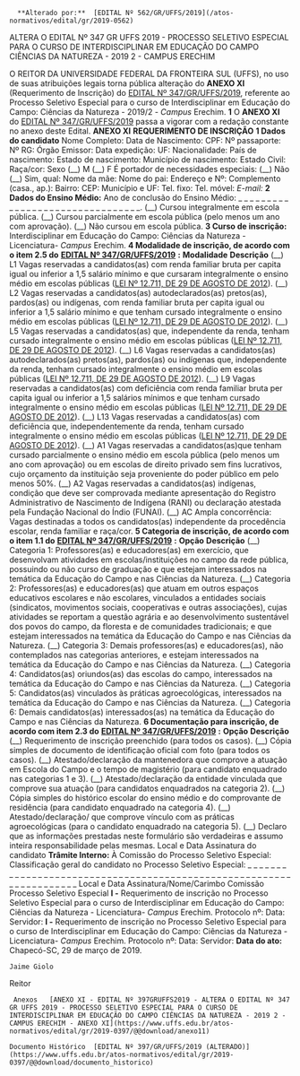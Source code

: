       **Alterado por:**  [EDITAL Nº 562/GR/UFFS/2019](/atos-normativos/edital/gr/2019-0562) 

   ALTERA O EDITAL Nº 347 GR UFFS 2019 - PROCESSO SELETIVO ESPECIAL PARA O CURSO DE INTERDISCIPLINAR EM EDUCAÇÃO DO CAMPO CIÊNCIAS DA NATUREZA - 2019 2 - CAMPUS ERECHIM  

 O REITOR DA UNIVERSIDADE FEDERAL DA FRONTEIRA SUL (UFFS), no uso de suas atribuições legais torna pública alteração do **ANEXO XI**  (Requerimento de Inscrição) do [EDITAL Nº 347/GR/UFFS/2019](https://www.uffs.edu.br/atos-normativos/edital/gr/2019-0347), referente ao Processo Seletivo Especial para o curso de Interdisciplinar em Educação do Campo: Ciências da Natureza - 2019/2 - *Campus*  Erechim.   **1**  O **ANEXO XI**  do [EDITAL Nº 347/GR/UFFS/2019](https://www.uffs.edu.br/atos-normativos/edital/gr/2019-0347) passa a vigorar com a redação constante no anexo deste Edital.   **ANEXO XI**  **REQUERIMENTO DE INSCRIÇÃO**  **1 Dados do candidato**     Nome Completo:   Data de Nascimento:     CPF:   Nº passaporte:     Nº RG:   Órgão Emissor:   Data expedição:   UF:     Nacionalidade:   País de nascimento:     Estado de nascimento:   Município de nascimento:     Estado Civil:   Raça/cor:   Sexo (\_\_) M (\_\_) F     É portador de necessidades especiais: (\_\_) Não (\_\_) Sim, qual:     Nome da mãe:     Nome do pai:     Endereço e Nº:     Complemento (casa., ap.):     Bairro:   CEP:     Município e UF:     Tel. fixo:   Tel. móvel:   *E-mail:*                    **2 Dados do Ensino Médio:** Ano de conclusão do Ensino Médio: \_ \_ \_ \_ \_ \_ \_ \_ \_ \_ \_ \_ \_ \_ \_ \_ \_ \_ \_ \_ \_ \_ \_ \_ \_ \_ \_ \_ \_ \_ \_ \_. (\_\_) Cursou integralmente em escola pública. (\_\_) Cursou parcialmente em escola pública (pelo menos um ano com aprovação). (\_\_) Não cursou em escola pública.  **3 Curso de inscrição:** Interdisciplinar em Educação do Campo: Ciências da Natureza - Licenciatura- *Campus*  Erechim.  **4 Modalidade de inscrição, de acordo com o item 2.5 do**   [**EDITAL Nº 347/GR/UFFS/2019**](https://www.uffs.edu.br/atos-normativos/edital/gr/2019-0347) **:**      **Modalidade**   **Descrição**     (\_\_) L1   Vagas reservadas a candidatos(as) com renda familiar bruta per capita igual ou inferior a 1,5 salário mínimo e que cursaram integralmente o ensino médio em escolas públicas ([LEI Nº 12.711, DE 29 DE AGOSTO DE 2012](http://www.planalto.gov.br/ccivil_03/_ato2011-2014/2012/lei/l12711.htm)).     (\_\_) L2   Vagas reservadas a candidatos(as) autodeclarados(as) pretos(as), pardos(as) ou indígenas, com renda familiar bruta per capita igual ou inferior a 1,5 salário mínimo e que tenham cursado integralmente o ensino médio em escolas públicas ([LEI Nº 12.711, DE 29 DE AGOSTO DE 2012](http://www.planalto.gov.br/ccivil_03/_ato2011-2014/2012/lei/l12711.htm)).     (\_\_) L5   Vagas reservadas a candidatos(as) que, independente da renda, tenham cursado integralmente o ensino médio em escolas públicas ([LEI Nº 12.711, DE 29 DE AGOSTO DE 2012](http://www.planalto.gov.br/ccivil_03/_ato2011-2014/2012/lei/l12711.htm)).     (\_\_) L6   Vagas reservadas a candidatos(as) autodeclarados(as) pretos(as), pardos(as) ou indígenas que, independente da renda, tenham cursado integralmente o ensino médio em escolas públicas ([LEI Nº 12.711, DE 29 DE AGOSTO DE 2012](http://www.planalto.gov.br/ccivil_03/_ato2011-2014/2012/lei/l12711.htm)).     (\_\_) L9   Vagas reservadas a candidatos(as) com deficiência com renda familiar bruta per capita igual ou inferior a 1,5 salários mínimos e que tenham cursado integralmente o ensino médio em escolas públicas ([LEI Nº 12.711, DE 29 DE AGOSTO DE 2012](http://www.planalto.gov.br/ccivil_03/_ato2011-2014/2012/lei/l12711.htm)).     (\_\_) L13   Vagas reservadas a candidatos(as) com deficiência que, independentemente da renda, tenham cursado integralmente o ensino médio em escolas públicas ([LEI Nº 12.711, DE 29 DE AGOSTO DE 2012](http://www.planalto.gov.br/ccivil_03/_ato2011-2014/2012/lei/l12711.htm)).     (\_\_) A1   Vagas reservadas a candidatos(as)que tenham cursado parcialmente o ensino médio em escola pública (pelo menos um ano com aprovação) ou em escolas de direito privado sem fins lucrativos, cujo orçamento da instituição seja proveniente do poder público em pelo menos 50%.     (\_\_) A2   Vagas reservadas a candidatos(as) indígenas, condição que deve ser comprovada mediante apresentação do Registro Administrativo de Nascimento de Indígena (RANI) ou declaração atestada pela Fundação Nacional do Índio (FUNAI).     (\_\_) AC   Ampla concorrência: Vagas destinadas a todos os candidatos(as) independente da procedência escolar, renda familiar e raça/cor.      **5 Categoria de inscrição, de acordo com o item 1.1 do**   [**EDITAL Nº 347/GR/UFFS/2019**](https://www.uffs.edu.br/atos-normativos/edital/gr/2019-0347) **:**      **Opção**   **Descrição**     (\_\_)   Categoria 1: Professores(as) e educadores(as) em exercício, que desenvolvam atividades em escolas/instituições no campo da rede pública, possuindo ou não curso de graduação e que estejam interessados na temática da Educação do Campo e nas Ciências da Natureza.     (\_\_)   Categoria 2: Professores(as) e educadores(as) que atuam em outros espaços educativos escolares e não escolares, vinculados a entidades sociais (sindicatos, movimentos sociais, cooperativas e outras associações), cujas atividades se reportam a questão agrária e ao desenvolvimento sustentável dos povos do campo, da floresta e de comunidades tradicionais; e que estejam interessados na temática da Educação do Campo e nas Ciências da Natureza.     (\_\_)   Categoria 3: Demais professores(as) e educadores(as), não contemplados nas categorias anteriores, e estejam interessados na temática da Educação do Campo e nas Ciências da Natureza.     (\_\_)   Categoria 4: Candidatos(as) oriundos(as) das escolas do campo, interessados na temática da Educação do Campo e nas Ciências da Natureza.     (\_\_)   Categoria 5: Candidatos(as) vinculados às práticas agroecológicas, interessados na temática da Educação do Campo e nas Ciências da Natureza.     (\_\_)   Categoria 6: Demais candidatos(as) interessados(as) na temática da Educação do Campo e nas Ciências da Natureza.      **6 Documentação para inscrição, de acordo com item 2.3 do**   [**EDITAL Nº 347/GR/UFFS/2019**](https://www.uffs.edu.br/atos-normativos/edital/gr/2019-0347) **:**      **Opção**   **Descrição**     (\_\_)   Requerimento de inscrição preenchido (para todos os casos).     (\_\_)   Cópia simples de documento de identificação oficial com foto (para todos os casos).     (\_\_)   Atestado/declaração da mantenedora que comprove a atuação em Escola do Campo e o tempo de magistério (para candidato enquadrado nas categorias 1 e 3).     (\_\_)   Atestado/declaração da entidade vinculada que comprove sua atuação (para candidatos enquadrados na categoria 2).     (\_\_)   Cópia simples do histórico escolar do ensino médio e do comprovante de residência (para candidato enquadrado na categoria 4).     (\_\_)   Atestado/declaração/ que comprove vínculo com as práticas agroecológicas (para o candidato enquadrado na categoria 5).     (\_\_) Declaro que as informações prestadas neste formulário são verdadeiras e assumo inteira responsabilidade pelas mesmas.   Local e Data   Assinatura do candidato **Trâmite Interno:** À Comissão do Processo Seletivo Especial: Classificação geral do candidato no Processo Seletivo Especial: \_ \_ \_ \_ \_ \_ \_ \_ \_ \_ \_ \_ \_ \_ \_ \_ \_ \_ \_ \_ \_ \_ \_ \_ \_ \_ \_ \_ \_ \_ \_ \_ \_ \_ \_ \_ \_ \_ \_ \_ \_ \_ \_ \_ \_ \_ \_ \_ \_ \_ \_ \_ \_ \_ \_ \_ \_ \_ \_ \_ \_ \_ \_ \_ \_ \_ \_ \_   Local e Data   Assinatura/Nome/Carimbo Comissão Processo Seletivo Especial   **I -**  Requerimento de inscrição no Processo Seletivo Especial para o curso de Interdisciplinar em Educação do Campo: Ciências da Natureza - Licenciatura- *Campus*  Erechim.     Protocolo nº:   Data:   Servidor:     **I -**  Requerimento de inscrição no Processo Seletivo Especial para o curso de Interdisciplinar em Educação do Campo: Ciências da Natureza - Licenciatura- *Campus*  Erechim.     Protocolo nº:   Data:   Servidor:          **Data do ato:** Chapecó-SC, 29 de março de 2019.   
 

    Jaime Giolo   
 Reitor 

     Anexos   [ANEXO XI - EDITAL Nº 397GRUFFS2019 - ALTERA O EDITAL Nº 347 GR UFFS 2019 - PROCESSO SELETIVO ESPECIAL PARA O CURSO DE INTERDISCIPLINAR EM EDUCAÇÃO DO CAMPO CIÊNCIAS DA NATUREZA - 2019 2 - CAMPUS ERECHIM - ANEXO XI](https://www.uffs.edu.br/atos-normativos/edital/gr/2019-0397/@@download/anexo11)  

    Documento Histórico  [EDITAL Nº 397/GR/UFFS/2019 (ALTERADO)](https://www.uffs.edu.br/atos-normativos/edital/gr/2019-0397/@@download/documento_historico)     
      